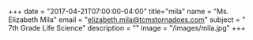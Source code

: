 +++
date = "2017-04-21T07:00:00-04:00"
title="mila"
name = "Ms. Elizabeth Mila"
email = "elizabeth.mila@tcmstornadoes.com"
subject = " 7th Grade Life Science"
description = ""
image = "/images/mila.jpg"
+++